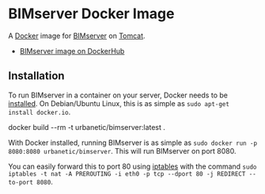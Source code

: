 # BIMserver Docker Image

A [Docker][docker] image for [BIMserver][bimserver] on [Tomcat][tomcat].

* [BIMserver image on DockerHub][dockerhub]


## Installation

To run BIMserver in a container on your server, Docker needs to be [installed][docker-install]. On
Debian/Ubuntu Linux, this is as simple as `sudo apt-get install docker.io`.

docker build --rm -t urbanetic/bimserver:latest .

With Docker installed, running BIMserver is as simple as
`sudo docker run -p 8080:8080 urbanetic/bimserver`. This will run BIMserver on port 8080.

You can easily forward this to port 80 using [iptables][iptables] with the command
`sudo iptables -t nat -A PREROUTING -i eth0 -p tcp --dport 80 -j REDIRECT --to-port 8080`.


[bimserver]: http://bimserver.org/
[docker]: https://www.docker.com/
[dockerhub]: https://registry.hub.docker.com/u/urbanetic/bimserver/
[docker-install]: https://docs.docker.com/installation/
[iptables]: https://help.ubuntu.com/community/IptablesHowTo
[tomcat]: https://tomcat.apache.org/
